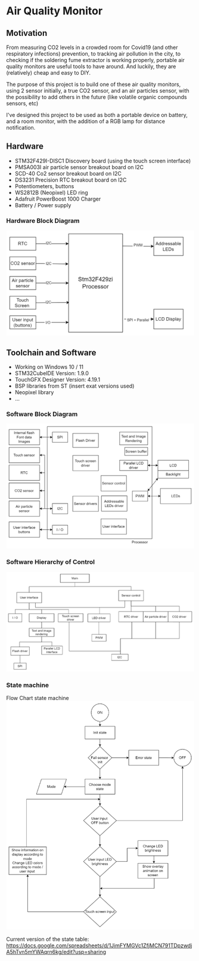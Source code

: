# Air Quality Monitor 

## Motivation
From measuring CO2 levels in a crowded room for Covid19 (and other respiratory infections) prevention, to tracking air pollution in the city, to checking if the soldering fume extractor is working properly, portable air quality monitors are useful tools to have around.  And luckily, they are (relatively) cheap and easy to DIY.

The purpose of this project is to build one of these air quality monitors, using 2 sensor initially, a true CO2 sensor, and an air particles sensor, with the possibility to add others in the future (like volatile organic compounds sensors, etc)

I've designed this project to be used as both a portable device on battery, and a room monitor, with the addition of a RGB lamp for distance notification.

## Hardware
- STM32F429I-DISC1 Discovery board (using the touch screen interface)
- PMSA003I air particle sensor breakout board on I2C
- SCD-40 Co2 sensor breakout board on I2C
- DS3231 Precision RTC breakout board on I2C
- Potentiometers, buttons
- WS2812B (Neopixel) LED ring
- Adafruit PowerBoost 1000 Charger
- Battery / Power supply 
 
### Hardware Block Diagram
![HW DIAGRAM](https://github.com/snkYmkrct/Making_Embedded_Systems_Course/blob/main/Week%204%20homework/Week%204%20Homework-HW%20diagram.png?raw=true)


## Toolchain and Software
- Working on Windows 10 / 11
- STM32CubeIDE Version: 1.9.0
- TouchGFX Designer Version: 4.19.1
- BSP libraries from ST (insert exat versions used)
- Neopixel library
- ...


### Software Block Diagram
![SW DIAGRAM](https://github.com/snkYmkrct/Making_Embedded_Systems_Course/blob/main/Week%204%20homework/Week%204%20Homework-SW%20block%20diagram.png?raw=true)


### Software Hierarchy of Control
![SW CONTROL](https://github.com/snkYmkrct/Making_Embedded_Systems_Course/blob/main/Week%204%20homework/Week%204%20Homework-SW%20Hierarchy%20of%20Control.png?raw=true)


### State machine
Flow Chart state machine
![FLOW](https://github.com/snkYmkrct/Making_Embedded_Systems_Course/blob/main/Week%204%20homework/Week%204%20Homework-Flow%20Chart%20state%20machine.png?raw=true)

Current version of the state table: https://docs.google.com/spreadsheets/d/1JimFYMGVc1ZfjMCN791TDpzwdjA5hTvn5mYWAqrn6kg/edit?usp=sharing

